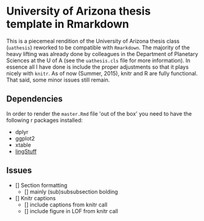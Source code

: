 # University of Arizona thesis template in Rmarkdown

This is a piecemeal rendition of the University of Arizona thesis class (`uathesis`) reworked to 
be compatible with `Rmarkdown`. The majority of the heavy lifting was already done by colleagues 
in the Department of Planetary Sciences at the U of A (see the `uathesis.cls` file for more 
information). In essence all I have done is include the proper adjustments so that it plays nicely 
with `knitr`. As of now (Summer, 2015), knitr and R are fully functional. That said, some minor 
issues still remain.

## Dependencies

In order to render the ```master.Rmd``` file 'out of the box' you need to have the following 
r packages installed:

- dplyr
- ggplot2
- xtable
- [lingStuff](http://www.jvcasillas.com/lingStuff/)

## Issues

- [] Section formatting
	- [] mainly (sub)subsubsection bolding
- [] Knitr captions
	- [] include captions from knitr call
	- [] include figure in LOF from knitr call
